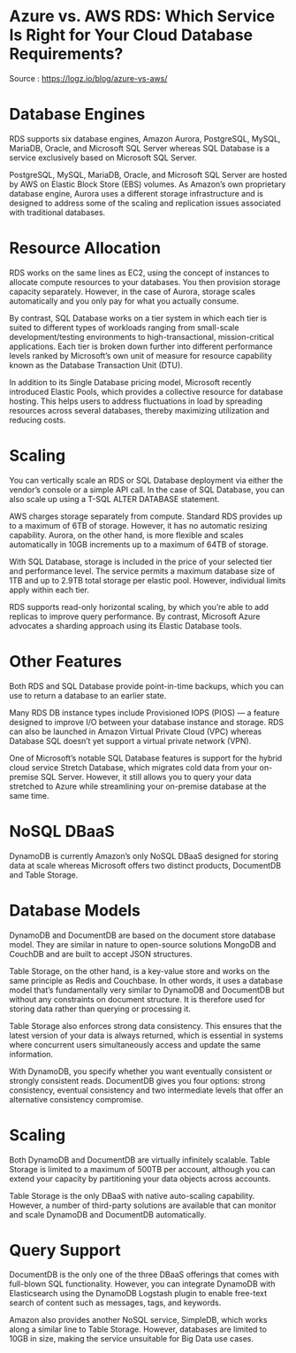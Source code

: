 # Azure vs. AWS RDS: Which Service Is Right for Your Cloud Database Requirements?

Source : https://logz.io/blog/azure-vs-aws/

# Database Engines
RDS supports six database engines, Amazon Aurora, PostgreSQL, MySQL, MariaDB, Oracle, and Microsoft SQL Server whereas SQL Database is a service exclusively based on Microsoft SQL Server.

PostgreSQL, MySQL, MariaDB, Oracle, and Microsoft SQL Server are hosted by AWS on Elastic Block Store (EBS) volumes. As Amazon’s own proprietary database engine, Aurora uses a different storage infrastructure and is designed to address some of the scaling and replication issues associated with traditional databases.

# Resource Allocation
RDS works on the same lines as EC2, using the concept of instances to allocate compute resources to your databases. You then provision storage capacity separately. However, in the case of Aurora, storage scales automatically and you only pay for what you actually consume.

By contrast, SQL Database works on a tier system in which each tier is suited to different types of workloads ranging from small-scale development/testing environments to high-transactional, mission-critical applications. Each tier is broken down further into different performance levels ranked by Microsoft’s own unit of measure for resource capability known as the Database Transaction Unit (DTU).

In addition to its Single Database pricing model, Microsoft recently introduced Elastic Pools, which provides a collective resource for database hosting. This helps users to address fluctuations in load by spreading resources across several databases, thereby maximizing utilization and reducing costs.

# Scaling
You can vertically scale an RDS or SQL Database deployment via either the vendor’s console or a simple API call. In the case of SQL Database, you can also scale up using a T-SQL ALTER DATABASE statement.

AWS charges storage separately from compute. Standard RDS provides up to a maximum of 6TB of storage. However, it has no automatic resizing capability. Aurora, on the other hand, is more flexible and scales automatically in 10GB increments up to a maximum of 64TB of storage.

With SQL Database, storage is included in the price of your selected tier and performance level. The service permits a maximum database size of 1TB and up to 2.9TB total storage per elastic pool. However, individual limits apply within each tier.

RDS supports read-only horizontal scaling, by which you’re able to add replicas to improve query performance. By contrast, Microsoft Azure advocates a sharding approach using its Elastic Database tools.

# Other Features
Both RDS and SQL Database provide point-in-time backups, which you can use to return a database to an earlier state.

Many RDS DB instance types include Provisioned IOPS (PIOS) — a feature designed to improve I/O between your database instance and storage. RDS can also be launched in Amazon Virtual Private Cloud (VPC) whereas Database SQL doesn’t yet support a virtual private network (VPN).

One of Microsoft’s notable SQL Database features is support for the hybrid cloud service Stretch Database, which migrates cold data from your on-premise SQL Server. However, it still allows you to query your data stretched to Azure while streamlining your on-premise database at the same time.

# NoSQL DBaaS
DynamoDB is currently Amazon’s only NoSQL DBaaS designed for storing data at scale whereas Microsoft offers two distinct products, DocumentDB and Table Storage.

# Database Models
DynamoDB and DocumentDB are based on the document store database model. They are similar in nature to open-source solutions MongoDB and CouchDB and are built to accept JSON structures.

Table Storage, on the other hand, is a key-value store and works on the same principle as Redis and Couchbase. In other words, it uses a database model that’s fundamentally very similar to DynamoDB and DocumentDB but without any constraints on document structure. It is therefore used for storing data rather than querying or processing it.

Table Storage also enforces strong data consistency. This ensures that the latest version of your data is always returned, which is essential in systems where concurrent users simultaneously access and update the same information.

With DynamoDB, you specify whether you want eventually consistent or strongly consistent reads. DocumentDB gives you four options: strong consistency, eventual consistency and two intermediate levels that offer an alternative consistency compromise.

# Scaling
Both DynamoDB and DocumentDB are virtually infinitely scalable. Table Storage is limited to a maximum of 500TB per account, although you can extend your capacity by partitioning your data objects across accounts.

Table Storage is the only DBaaS with native auto-scaling capability. However, a number of third-party solutions are available that can monitor and scale DynamoDB and DocumentDB automatically.

# Query Support
DocumentDB is the only one of the three DBaaS offerings that comes with full-blown SQL functionality. However, you can integrate DynamoDB with Elasticsearch using the DynamoDB Logstash plugin to enable free-text search of content such as messages, tags, and keywords.

Amazon also provides another NoSQL service, SimpleDB, which works along a similar line to Table Storage. However, databases are limited to 10GB in size, making the service unsuitable for Big Data use cases.
